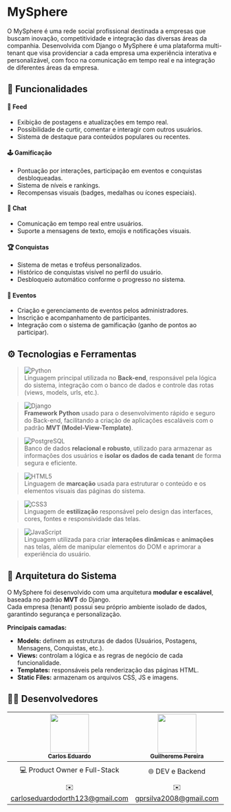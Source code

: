 # MySphere
 O MySphere é uma rede social profissional destinada a empresas que buscam inovação, competitividade e integração das diversas áreas da companhia. Desenvolvida com Django o MySphere é uma plataforma multi-tenant que visa providenciar a cada empresa uma experiência interativa e personalizável, com foco na comunicação em tempo real e na integração de diferentes áreas da empresa.

## 🚀 Funcionalidades

#### 📰 Feed
- Exibição de postagens e atualizações em tempo real.  
- Possibilidade de curtir, comentar e interagir com outros usuários.  
- Sistema de destaque para conteúdos populares ou recentes.  

#### 🕹️ Gamificação
- Pontuação por interações, participação em eventos e conquistas desbloqueadas.  
- Sistema de níveis e rankings.  
- Recompensas visuais (badges, medalhas ou ícones especiais).  

#### 💬 Chat
- Comunicação em tempo real entre usuários.  
- Suporte a mensagens de texto, emojis e notificações visuais.  

#### 🏆 Conquistas
- Sistema de metas e troféus personalizados.  
- Histórico de conquistas visível no perfil do usuário.  
- Desbloqueio automático conforme o progresso no sistema.  

#### 🎉 Eventos
- Criação e gerenciamento de eventos pelos administradores.  
- Inscrição e acompanhamento de participantes.  
- Integração com o sistema de gamificação (ganho de pontos ao participar).  

## ⚙️ Tecnologias e Ferramentas

> ![Python](https://img.shields.io/badge/Python-3776AB?style=for-the-badge&logo=python&logoColor=white)  
> Linguagem principal utilizada no **Back-end**, responsável pela lógica do sistema, integração com o banco de dados e controle das rotas (views, models, urls, etc.).

> ![Django](https://img.shields.io/badge/Django-092E20?style=for-the-badge&logo=django&logoColor=white)  
> **Framework Python** usado para o desenvolvimento rápido e seguro do Back-end, facilitando a criação de aplicações escaláveis com o padrão **MVT (Model-View-Template)**.

> ![PostgreSQL](https://img.shields.io/badge/PostgreSQL-316192?style=for-the-badge&logo=postgresql&logoColor=white)  
> Banco de dados **relacional e robusto**, utilizado para armazenar as informações dos usuários e **isolar os dados de cada tenant** de forma segura e eficiente.

> ![HTML5](https://img.shields.io/badge/HTML5-E34F26?style=for-the-badge&logo=html5&logoColor=white)  
> Linguagem de **marcação** usada para estruturar o conteúdo e os elementos visuais das páginas do sistema.

> ![CSS3](https://img.shields.io/badge/CSS3-1572B6?style=for-the-badge&logo=css3&logoColor=white)  
> Linguagem de **estilização** responsável pelo design das interfaces, cores, fontes e responsividade das telas.

> ![JavaScript](https://img.shields.io/badge/JavaScript-F7DF1E?style=for-the-badge&logo=javascript&logoColor=black)  
> Linguagem utilizada para criar **interações dinâmicas** e **animações** nas telas, além de manipular elementos do DOM e aprimorar a experiência do usuário.

## 🧩 Arquitetura do Sistema

O MySphere foi desenvolvido com uma arquitetura **modular e escalável**, baseada no padrão **MVT** do Django.  
Cada empresa (tenant) possui seu próprio ambiente isolado de dados, garantindo segurança e personalização.

**Principais camadas:**
- **Models:** definem as estruturas de dados (Usuários, Postagens, Mensagens, Conquistas, etc.).
- **Views:** controlam a lógica e as regras de negócio de cada funcionalidade.
- **Templates:** responsáveis pela renderização das páginas HTML.
- **Static Files:** armazenam os arquivos CSS, JS e imagens.

## 👨‍💻 Desenvolvedores

| [<img src="https://github.com/cDorth.png" width=90><br><sub>**Carlos Eduardo**</sub>](https://github.com/cDorth) | [<img src="https://github.com/gprsilva.png" width=90><br><sub>**Guilhereme Pereira**</sub>](https://github.com/gprsilva) |[<img src="https://github.com/pe-odake.png" width=90><br><sub>**Pedro Odake**</sub>](https://github.com/pe-odake) |[<img src="https://github.com/DaviTorralvo.png" width=90><br><sub>**Davi Torralvo**</sub>](https://github.com/DaviTorralvo) |
|:---:|:---:|:---:|:---:|
| 💻 Product Owner e Full-Stack | 🌐 DEV e Backend |🌐 DEV e Backend |🎨 Scrum Master e Frontend |
| ✉️ [carloseduardodorth123@gmail.com](mailto:carloseduardodorth123@gmail.com) | ✉️ [gprsilva2008@gmail.com](mailto:gprsilva2008@gmail.com) | ✉️ [pedroodake@gmail.com](mailto:pedroodake@gmail.com) | ✉️ [torralvodavi@gmail.com](mailto:torralvodavi@gmail.com) |
